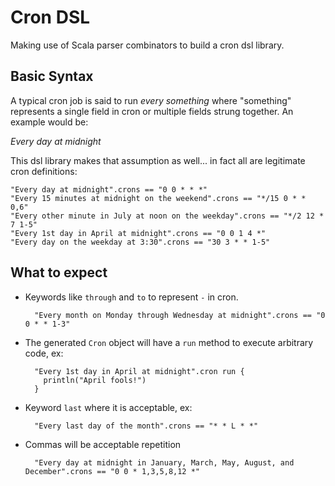 # Cron DSL

Making use of Scala parser combinators to build a cron dsl library.

## Basic Syntax

A typical cron job is said to run *every something* where "something" represents
a single field in cron or multiple fields strung together. An example would be:

*Every day at midnight*

This dsl library makes that assumption as well... in fact all are legitimate cron definitions:

    "Every day at midnight".crons == "0 0 * * *"
    "Every 15 minutes at midnight on the weekend".crons == "*/15 0 * * 0,6"
    "Every other minute in July at noon on the weekday".crons == "*/2 12 * 7 1-5"
    "Every 1st day in April at midnight".crons == "0 0 1 4 *"
    "Every day on the weekday at 3:30".crons == "30 3 * * 1-5"

## What to expect

- Keywords like `through` and `to` to represent `-` in cron.

        "Every month on Monday through Wednesday at midnight".crons == "0 0 * * 1-3"

- The generated `Cron` object will have a `run` method to execute arbitrary code, ex:

        "Every 1st day in April at midnight".cron run {
          println("April fools!")
        }

- Keyword `last` where it is acceptable, ex:  

        "Every last day of the month".crons == "* * L * *"

- Commas will be acceptable repetition

        "Every day at midnight in January, March, May, August, and December".crons == "0 0 * 1,3,5,8,12 *"
